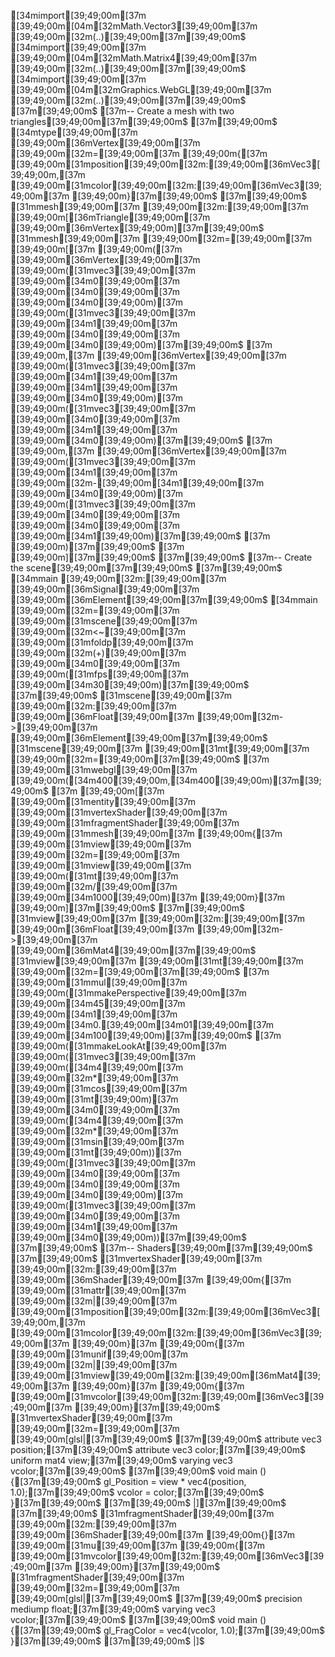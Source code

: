 [34mimport[39;49;00m[37m [39;49;00m[04m[32mMath.Vector3[39;49;00m[37m [39;49;00m[32m(..)[39;49;00m[37m[39;49;00m$
[34mimport[39;49;00m[37m [39;49;00m[04m[32mMath.Matrix4[39;49;00m[37m [39;49;00m[32m(..)[39;49;00m[37m[39;49;00m$
[34mimport[39;49;00m[37m [39;49;00m[04m[32mGraphics.WebGL[39;49;00m[37m [39;49;00m[32m(..)[39;49;00m[37m[39;49;00m$
[37m[39;49;00m$
[37m-- Create a mesh with two triangles[39;49;00m[37m[39;49;00m$
[37m[39;49;00m$
[34mtype[39;49;00m[37m [39;49;00m[36mVertex[39;49;00m[37m [39;49;00m[32m=[39;49;00m[37m [39;49;00m{[37m [39;49;00m[31mposition[39;49;00m[32m:[39;49;00m[36mVec3[39;49;00m,[37m [39;49;00m[31mcolor[39;49;00m[32m:[39;49;00m[36mVec3[39;49;00m[37m [39;49;00m}[37m[39;49;00m$
[37m[39;49;00m$
[31mmesh[39;49;00m[37m [39;49;00m[32m:[39;49;00m[37m [39;49;00m[[36mTriangle[39;49;00m[37m [39;49;00m[36mVertex[39;49;00m][37m[39;49;00m$
[31mmesh[39;49;00m[37m [39;49;00m[32m=[39;49;00m[37m [39;49;00m[[37m [39;49;00m([37m [39;49;00m[36mVertex[39;49;00m[37m [39;49;00m([31mvec3[39;49;00m[37m [39;49;00m[34m0[39;49;00m[37m  [39;49;00m[34m0[39;49;00m[37m [39;49;00m[34m0[39;49;00m)[37m [39;49;00m([31mvec3[39;49;00m[37m [39;49;00m[34m1[39;49;00m[37m [39;49;00m[34m0[39;49;00m[37m [39;49;00m[34m0[39;49;00m)[37m[39;49;00m$
[37m         [39;49;00m,[37m [39;49;00m[36mVertex[39;49;00m[37m [39;49;00m([31mvec3[39;49;00m[37m [39;49;00m[34m1[39;49;00m[37m  [39;49;00m[34m1[39;49;00m[37m [39;49;00m[34m0[39;49;00m)[37m [39;49;00m([31mvec3[39;49;00m[37m [39;49;00m[34m0[39;49;00m[37m [39;49;00m[34m1[39;49;00m[37m [39;49;00m[34m0[39;49;00m)[37m[39;49;00m$
[37m         [39;49;00m,[37m [39;49;00m[36mVertex[39;49;00m[37m [39;49;00m([31mvec3[39;49;00m[37m [39;49;00m[34m1[39;49;00m[37m [39;49;00m[32m-[39;49;00m[34m1[39;49;00m[37m [39;49;00m[34m0[39;49;00m)[37m [39;49;00m([31mvec3[39;49;00m[37m [39;49;00m[34m0[39;49;00m[37m [39;49;00m[34m0[39;49;00m[37m [39;49;00m[34m1[39;49;00m)[37m[39;49;00m$
[37m         [39;49;00m)[37m[39;49;00m$
[37m       [39;49;00m][37m[39;49;00m$
[37m[39;49;00m$
[37m-- Create the scene[39;49;00m[37m[39;49;00m$
[37m[39;49;00m$
[34mmain [39;49;00m[32m:[39;49;00m[37m [39;49;00m[36mSignal[39;49;00m[37m [39;49;00m[36mElement[39;49;00m[37m[39;49;00m$
[34mmain [39;49;00m[32m=[39;49;00m[37m [39;49;00m[31mscene[39;49;00m[37m [39;49;00m[32m<~[39;49;00m[37m [39;49;00m[31mfoldp[39;49;00m[37m [39;49;00m[32m(+)[39;49;00m[37m [39;49;00m[34m0[39;49;00m[37m [39;49;00m([31mfps[39;49;00m[37m [39;49;00m[34m30[39;49;00m)[37m[39;49;00m$
[37m[39;49;00m$
[31mscene[39;49;00m[37m [39;49;00m[32m:[39;49;00m[37m [39;49;00m[36mFloat[39;49;00m[37m [39;49;00m[32m->[39;49;00m[37m [39;49;00m[36mElement[39;49;00m[37m[39;49;00m$
[31mscene[39;49;00m[37m [39;49;00m[31mt[39;49;00m[37m [39;49;00m[32m=[39;49;00m[37m[39;49;00m$
[37m    [39;49;00m[31mwebgl[39;49;00m[37m [39;49;00m([34m400[39;49;00m,[34m400[39;49;00m)[37m[39;49;00m$
[37m    [39;49;00m[[37m [39;49;00m[31mentity[39;49;00m[37m [39;49;00m[31mvertexShader[39;49;00m[37m [39;49;00m[31mfragmentShader[39;49;00m[37m [39;49;00m[31mmesh[39;49;00m[37m [39;49;00m{[37m [39;49;00m[31mview[39;49;00m[37m [39;49;00m[32m=[39;49;00m[37m [39;49;00m[31mview[39;49;00m[37m [39;49;00m([31mt[39;49;00m[37m [39;49;00m[32m/[39;49;00m[37m [39;49;00m[34m1000[39;49;00m)[37m [39;49;00m}[37m [39;49;00m][37m[39;49;00m$
[37m[39;49;00m$
[31mview[39;49;00m[37m [39;49;00m[32m:[39;49;00m[37m [39;49;00m[36mFloat[39;49;00m[37m [39;49;00m[32m->[39;49;00m[37m [39;49;00m[36mMat4[39;49;00m[37m[39;49;00m$
[31mview[39;49;00m[37m [39;49;00m[31mt[39;49;00m[37m [39;49;00m[32m=[39;49;00m[37m[39;49;00m$
[37m    [39;49;00m[31mmul[39;49;00m[37m [39;49;00m([31mmakePerspective[39;49;00m[37m [39;49;00m[34m45[39;49;00m[37m [39;49;00m[34m1[39;49;00m[37m [39;49;00m[34m0.[39;49;00m[34m01[39;49;00m[37m [39;49;00m[34m100[39;49;00m)[37m[39;49;00m$
[37m        [39;49;00m([31mmakeLookAt[39;49;00m[37m [39;49;00m([31mvec3[39;49;00m[37m [39;49;00m([34m4[39;49;00m[37m [39;49;00m[32m*[39;49;00m[37m [39;49;00m[31mcos[39;49;00m[37m [39;49;00m[31mt[39;49;00m)[37m [39;49;00m[34m0[39;49;00m[37m [39;49;00m([34m4[39;49;00m[37m [39;49;00m[32m*[39;49;00m[37m [39;49;00m[31msin[39;49;00m[37m [39;49;00m[31mt[39;49;00m))[37m [39;49;00m([31mvec3[39;49;00m[37m [39;49;00m[34m0[39;49;00m[37m [39;49;00m[34m0[39;49;00m[37m [39;49;00m[34m0[39;49;00m)[37m [39;49;00m([31mvec3[39;49;00m[37m [39;49;00m[34m0[39;49;00m[37m [39;49;00m[34m1[39;49;00m[37m [39;49;00m[34m0[39;49;00m))[37m[39;49;00m$
[37m[39;49;00m$
[37m-- Shaders[39;49;00m[37m[39;49;00m$
[37m[39;49;00m$
[31mvertexShader[39;49;00m[37m [39;49;00m[32m:[39;49;00m[37m [39;49;00m[36mShader[39;49;00m[37m [39;49;00m{[37m [39;49;00m[31mattr[39;49;00m[37m [39;49;00m[32m|[39;49;00m[37m [39;49;00m[31mposition[39;49;00m[32m:[39;49;00m[36mVec3[39;49;00m,[37m [39;49;00m[31mcolor[39;49;00m[32m:[39;49;00m[36mVec3[39;49;00m[37m [39;49;00m}[37m [39;49;00m{[37m [39;49;00m[31munif[39;49;00m[37m [39;49;00m[32m|[39;49;00m[37m [39;49;00m[31mview[39;49;00m[32m:[39;49;00m[36mMat4[39;49;00m[37m [39;49;00m}[37m [39;49;00m{[37m [39;49;00m[31mvcolor[39;49;00m[32m:[39;49;00m[36mVec3[39;49;00m[37m [39;49;00m}[37m[39;49;00m$
[31mvertexShader[39;49;00m[37m [39;49;00m[32m=[39;49;00m[37m [39;49;00m[glsl|[37m[39;49;00m$
[37m[39;49;00m$
attribute vec3 position;[37m[39;49;00m$
attribute vec3 color;[37m[39;49;00m$
uniform mat4 view;[37m[39;49;00m$
varying vec3 vcolor;[37m[39;49;00m$
[37m[39;49;00m$
void main () {[37m[39;49;00m$
    gl_Position = view * vec4(position, 1.0);[37m[39;49;00m$
    vcolor = color;[37m[39;49;00m$
}[37m[39;49;00m$
[37m[39;49;00m$
|][37m[39;49;00m$
[37m[39;49;00m$
[31mfragmentShader[39;49;00m[37m [39;49;00m[32m:[39;49;00m[37m [39;49;00m[36mShader[39;49;00m[37m [39;49;00m{}[37m [39;49;00m[31mu[39;49;00m[37m [39;49;00m{[37m [39;49;00m[31mvcolor[39;49;00m[32m:[39;49;00m[36mVec3[39;49;00m[37m [39;49;00m}[37m[39;49;00m$
[31mfragmentShader[39;49;00m[37m [39;49;00m[32m=[39;49;00m[37m [39;49;00m[glsl|[37m[39;49;00m$
[37m[39;49;00m$
precision mediump float;[37m[39;49;00m$
varying vec3 vcolor;[37m[39;49;00m$
[37m[39;49;00m$
void main () {[37m[39;49;00m$
    gl_FragColor = vec4(vcolor, 1.0);[37m[39;49;00m$
}[37m[39;49;00m$
[37m[39;49;00m$
|]$
